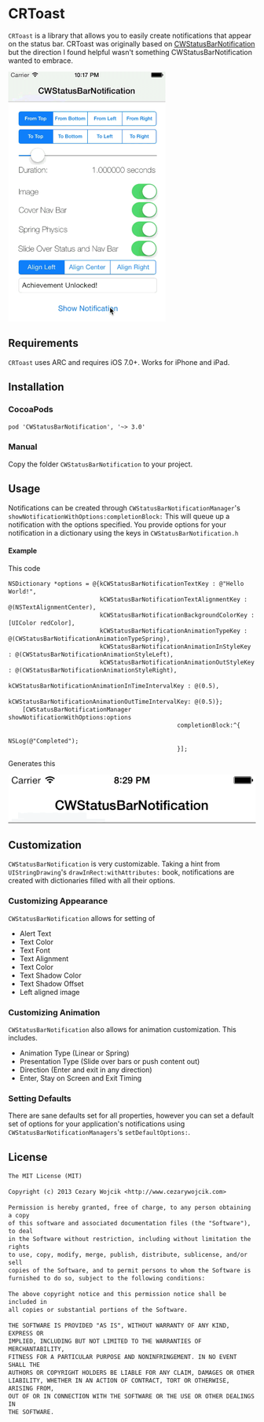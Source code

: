 # CRToast

`CRToast` is a library that allows you to easily create notifications that appear on the status bar. CRToast was originally based on [CWStatusBarNotification](https://github.com/cezarywojcik/CWStatusBarNotification) but the direction I found helpful wasn't something CWStatusBarNotification wanted to embrace.

![demo](screenshots/demo.gif)

## Requirements

`CRToast` uses ARC and requires iOS 7.0+. Works for iPhone and iPad.

## Installation

### CocoaPods

`pod 'CWStatusBarNotification', '~> 3.0'`

### Manual

Copy the folder `CWStatusBarNotification` to your project.

## Usage

Notifications can be created through `CWStatusBarNotificationManager`'s `showNotificationWithOptions:completionBlock:` This will queue up a notification with the options specified. You provide options for your notification in a dictionary using the keys in `CWStatusBarNotification.h`

#### Example
This code

```	objc
NSDictionary *options = @{kCWStatusBarNotificationTextKey : @"Hello World!",
                          kCWStatusBarNotificationTextAlignmentKey : @(NSTextAlignmentCenter),
                          kCWStatusBarNotificationBackgroundColorKey : [UIColor redColor],
                          kCWStatusBarNotificationAnimationTypeKey : @(CWStatusBarNotificationAnimationTypeSpring),
                          kCWStatusBarNotificationAnimationInStyleKey : @(CWStatusBarNotificationAnimationStyleLeft),
                          kCWStatusBarNotificationAnimationOutStyleKey : @(CWStatusBarNotificationAnimationStyleRight),
                          kCWStatusBarNotificationAnimationInTimeIntervalKey : @(0.5),
                          kCWStatusBarNotificationAnimationOutTimeIntervalKey: @(0.5)};
    [CWStatusBarNotificationManager showNotificationWithOptions:options
                                                completionBlock:^{
                                                    NSLog(@"Completed");
                                                }];
```
Generates this

![](screenshots/red_notification.gif)


## Customization

`CWStatusBarNotification` is very customizable. Taking a hint from `UIStringDrawing`'s `drawInRect:withAttributes:` book, notifications are created with dictionaries filled with all their options.

### Customizing Appearance

`CWStatusBarNotification` allows for setting of

- Alert Text
- Text Color
- Text Font
- Text Alignment
- Text Color
- Text Shadow Color
- Text Shadow Offset
- Left aligned image

### Customizing Animation

`CWStatusBarNotification` also allows for animation customization. This includes.

- Animation Type (Linear or Spring)
- Presentation Type (Slide over bars or push content out)
- Direction (Enter and exit in any direction)
- Enter, Stay on Screen and Exit Timing

### Setting Defaults

There are sane defaults set for all properties, however you can set a default set of options for your application's notifications using `CWStatusBarNotificationManagers`'s `setDefaultOptions:`.

## License

    The MIT License (MIT)

    Copyright (c) 2013 Cezary Wojcik <http://www.cezarywojcik.com>

    Permission is hereby granted, free of charge, to any person obtaining a copy
    of this software and associated documentation files (the "Software"), to deal
    in the Software without restriction, including without limitation the rights
    to use, copy, modify, merge, publish, distribute, sublicense, and/or sell
    copies of the Software, and to permit persons to whom the Software is
    furnished to do so, subject to the following conditions:

    The above copyright notice and this permission notice shall be included in
    all copies or substantial portions of the Software.

    THE SOFTWARE IS PROVIDED "AS IS", WITHOUT WARRANTY OF ANY KIND, EXPRESS OR
    IMPLIED, INCLUDING BUT NOT LIMITED TO THE WARRANTIES OF MERCHANTABILITY,
    FITNESS FOR A PARTICULAR PURPOSE AND NONINFRINGEMENT. IN NO EVENT SHALL THE
    AUTHORS OR COPYRIGHT HOLDERS BE LIABLE FOR ANY CLAIM, DAMAGES OR OTHER
    LIABILITY, WHETHER IN AN ACTION OF CONTRACT, TORT OR OTHERWISE, ARISING FROM,
    OUT OF OR IN CONNECTION WITH THE SOFTWARE OR THE USE OR OTHER DEALINGS IN
    THE SOFTWARE.